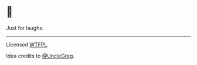 # 🕺

Just for laughs.

---

Licensed [WTFPL](https://en.wikipedia.org/wiki/WTFPL).

Idea credits to [@UncleGreg](https://github.com/UncleGreg).
